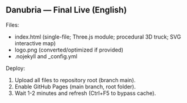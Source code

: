 
Danubria — Final Live (English)
-------------------------------
Files:
- index.html (single-file; Three.js module; procedural 3D truck; SVG interactive map)
- logo.png (converted/optimized if provided)
- .nojekyll and _config.yml

Deploy:
1. Upload all files to repository root (branch main).
2. Enable GitHub Pages (main branch, root folder).
3. Wait 1-2 minutes and refresh (Ctrl+F5 to bypass cache).
